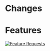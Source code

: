 # Changes

# Features
[![Feature Requests](http://feathub.com/martea/developmentSetups?format=svg)](http://feathub.com/martea/developmentSetups)
